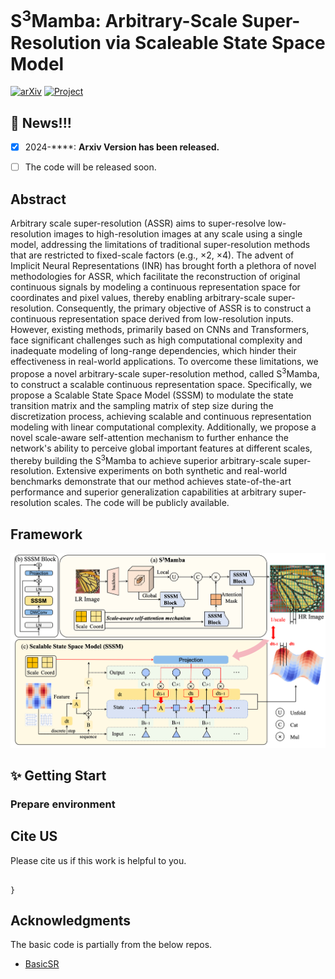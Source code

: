 # S<sup>3</sup>Mamba: Arbitrary-Scale Super-Resolution via Scaleable State Space Model

[![arXiv](https://img.shields.io/badge/arXiv-Paper-<COLOR>.svg)]([https://arxiv.org/abs/2408.11758](https://arxiv.org/abs/2405.07023))  [![Project](https://img.shields.io/badge/Project-Page-blue.svg)]() 

## :bookmark: News!!!
- [x] 2024-****: **Arxiv Version has been released.**
- [ ] The code will be released soon.



## Abstract

Arbitrary scale super-resolution (ASSR) aims to super-resolve low-resolution images to high-resolution images at any scale using a single model, addressing the limitations of traditional super-resolution methods that are restricted to fixed-scale factors (e.g., ×2, ×4). The advent of Implicit Neural Representations (INR) has brought forth a plethora of novel methodologies for ASSR, which facilitate the reconstruction of original continuous signals by modeling a continuous representation space for coordinates and pixel values, thereby enabling arbitrary-scale super-resolution. Consequently, the primary objective of ASSR is to construct a continuous representation space derived from low-resolution inputs. However, existing methods, primarily based on CNNs and Transformers, face significant challenges such as high computational complexity and inadequate modeling of long-range dependencies, which hinder their effectiveness in real-world applications. To overcome these limitations, we propose a novel arbitrary-scale super-resolution method, called S<sup>3</sup>Mamba, to construct a scalable continuous representation space. Specifically, we propose a Scalable State Space Model (SSSM) to modulate the state transition matrix and the sampling matrix of step size during the discretization process, achieving scalable and continuous representation modeling with linear computational complexity. Additionally, we propose a novel scale-aware self-attention mechanism to further enhance the network's ability to perceive global important features at different scales, thereby building the S<sup>3</sup>Mamba to achieve superior arbitrary-scale super-resolution. Extensive experiments on both synthetic and real-world benchmarks demonstrate that our method achieves state-of-the-art performance and superior generalization capabilities at arbitrary super-resolution scales. The code will be publicly available.
## Framework
![Framework-final](Framework-final.png)


## :sparkles: Getting Start

### Prepare environment


## Cite US
Please cite us if this work is helpful to you.

```

}
```

## Acknowledgments
The basic code is partially from the below repos.
- [BasicSR]([link](https://github.com/XPixelGroup/BasicSR))

